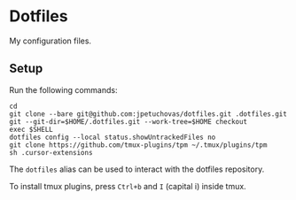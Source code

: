 # Dotfiles

My configuration files.

## Setup

Run the following commands:

```shell
cd
git clone --bare git@github.com:jpetuchovas/dotfiles.git .dotfiles.git
git --git-dir=$HOME/.dotfiles.git --work-tree=$HOME checkout
exec $SHELL
dotfiles config --local status.showUntrackedFiles no
git clone https://github.com/tmux-plugins/tpm ~/.tmux/plugins/tpm
sh .cursor-extensions
```

The `dotfiles` alias can be used to interact with the dotfiles repository.

To install tmux plugins, press `Ctrl+b` and `I` (capital i) inside tmux.
